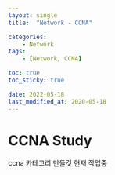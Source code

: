 ```yaml
---
layout: single
title:  "Network - CCNA"

categories:
    - Network
tags:
    - [Network, CCNA]

toc: true
toc_sticky: true

date: 2022-05-18
last_modified_at: 2020-05-18
---
```

# CCNA Study




ccna 카테고리 만들것
현재 작업중
